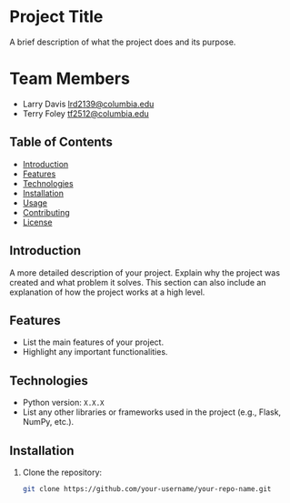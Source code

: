 # Project Title

A brief description of what the project does and its purpose.

# Team Members

- Larry Davis lrd2139@columbia.edu
- Terry Foley tf2512@columbia.edu

## Table of Contents
- [Introduction](#introduction)
- [Features](#features)
- [Technologies](#technologies)
- [Installation](#installation)
- [Usage](#usage)
- [Contributing](#contributing)
- [License](#license)

## Introduction

A more detailed description of your project. Explain why the project was created and what problem it solves. This section can also include an explanation of how the project works at a high level.

## Features

- List the main features of your project.
- Highlight any important functionalities.

## Technologies

- Python version: `X.X.X`
- List any other libraries or frameworks used in the project (e.g., Flask, NumPy, etc.).

## Installation

1. Clone the repository:
   ```bash
   git clone https://github.com/your-username/your-repo-name.git